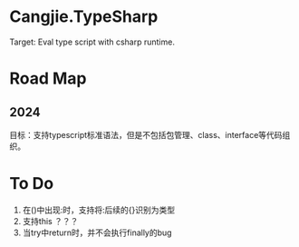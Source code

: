 ﻿# Cangjie.TypeSharp

Target: Eval type script with csharp runtime.

# Road Map

## 2024

目标：支持typescript标准语法，但是不包括包管理、class、interface等代码组织。

# To Do

1. 在()中出现:时，支持将:后续的{}识别为类型
2. 支持this ？？？
3. 当try中return时，并不会执行finally的bug
